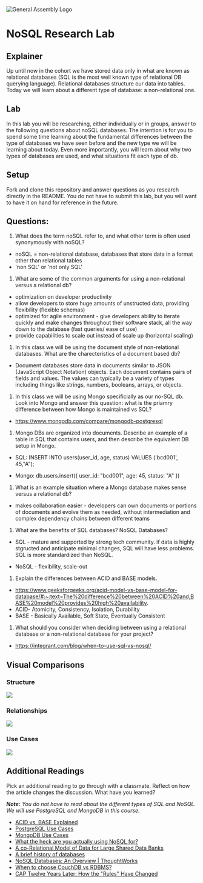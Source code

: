 ![General Assembly Logo](https://camo.githubusercontent.com/1a91b05b8f4d44b5bbfb83abac2b0996d8e26c92/687474703a2f2f692e696d6775722e636f6d2f6b6538555354712e706e67)

# NoSQL Research Lab

## Explainer

Up until now in the cohort we have stored data only in what are known as relational databases (SQL is the most well known type of relational DB querying language). Relational databases structure our data into tables. Today we will learn about a different type of database: a non-relational one. 

## Lab

In this lab you will be researching, either individually or in groups, answer to the following questions about noSQL databases. The intention is for you to spend some time learning about the fundamental differences between the type of databases we have seen before and the new type we will be learning about today. Even more importantly, you will learn about why two types of databases are used, and what situations fit each type of db. 

## Setup

Fork and clone this repository and answer questions as you research directly in the README. You do not have to submit this lab, but you will want to have it on hand for reference in the future. 

## Questions:

1. What does the term noSQL refer to, and what other term is often used synonymously with noSQL?
* noSQL = non-relational database, databases that store data in a format other than relational tables
* 'non SQL' or 'not only SQL'

1. What are some of the common arguments for using a non-relational versus a relational db?
* optimization on developer productivity
* allow developers to store huge amounts of unstructed data, providing flexibility (flexible schemas)
* optimized for agile environment - give developers ability to iterate quickly and make changes throughout their software stack, all the way down to the database (fast queries/ ease of use)
* provide capabilities to scale out instead of scale up (horizontal scaling)

1. In this class we will be using the document style of non-relational databases. What are the charecteristics of a document based db? 
* Document databases store data in documents similar to JSON (JavaScript Object Notation) objects. Each document contains pairs of fields and values. The values can typically be a variety of types including things like strings, numbers, booleans, arrays, or objects.

1. In this class we will be using Mongo specificially as our no-SQL db. Look into Mongo and answer this question: what is the priamry difference between how Mongo is maintained vs SQL?
* https://www.mongodb.com/compare/mongodb-postgresql


1. Mongo DBs are organized into documents. Describe an example of a table in SQL that contains users, and then describe the equivalent DB setup in Mongo. 
* SQL:
INSERT INTO users(user_id, age, status)
VALUES ('bcd001', 45,"A");

* Mongo:
db.users.insert({
  user_id: "bcd001",
  age: 45,
  status: "A" 
})

1. What is an example situation where a Mongo database makes sense versus a relational db?
* makes collaboration easier - developers can own documents or portions of documents and evolve them as needed, without intermediation and complex dependency chains between different teams

1. What are the benefits of SQL databases? NoSQL Databases?
* SQL - mature and supported by strong tech community. if data is highly stgructed and anticipate minimal changes, SQL will have less problems. SQL is more standardized than NoSQL.

* NoSQL - flexibility, scale-out 

1. Explain the differences between ACID and BASE models.
* https://www.geeksforgeeks.org/acid-model-vs-base-model-for-database/#:~:text=The%20difference%20between%20ACID%20and,BASE%20model%20provides%20high%20availability.
* ACID- Atomicity, Consistency, Isolation, Durability
* BASE - Basically Available, Soft State, Eventually Consistent

1. What should you consider when deciding between using a relational database or a non-relational database for your project?
* https://integrant.com/blog/when-to-use-sql-vs-nosql/


## Visual Comparisons

### Structure

![](https://media.git.generalassemb.ly/user/16103/files/65db7f00-afd5-11ea-926a-e51b2fd2be08)

### Relationships

![](https://media.git.generalassemb.ly/user/16103/files/5eb47100-afd5-11ea-8cae-0a65c924be4b)

### Use Cases

![](https://media.git.generalassemb.ly/user/16103/files/7f7cc680-afd5-11ea-82c8-10ed74ee2222)

## Additional Readings

Pick an additional reading to go through with a classmate. Reflect on how the
article changes the discussion. What have you learned?

  _**Note:** You do not have to read about the different types of SQL and NoSQL. We will use PostgreSQL and MongoDB in this course._
- [ACID vs. BASE Explained](https://neo4j.com/blog/acid-vs-base-consistency-models-explained/)
- [PostgreSQL Use Cases](https://www.cybertec-postgresql.com/en/postgresql-overview/solutions-who-uses-postgresql/)
- [MongoDB Use Cases](https://www.mongodb.com/use-cases)
- [What the heck are you actually using NoSQL for?](http://highscalability.com/blog/2010/12/6/what-the-heck-are-you-actually-using-nosql-for.html)
- [A co-Relational Model of Data for Large Shared Data Banks](http://queue.acm.org/detail.cfm?id=1961297&repost)
- [A brief history of databases](http://avant.org/media/history-of-databases)
- [NoSQL Databases: An Overview | ThoughtWorks](http://www.thoughtworks.com/insights/blog/nosql-databases-overview)
- [When to choose CouchDB vs RDBMS?](http://stackoverflow.com/a/2731207/402618)
- [CAP Twelve Years Later: How the "Rules" Have Changed](http://www.infoq.com/articles/cap-twelve-years-later-how-the-rules-have-changed)
